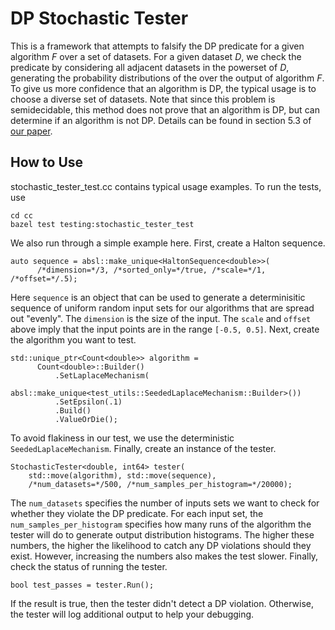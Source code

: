 # DP Stochastic Tester

This is a framework that attempts to falsify the DP predicate for a given
algorithm *F* over a set of datasets. For a given dataset *D*, we check the
predicate by considering all adjacent datasets in the powerset of *D*,
generating the probability distributions of the over the output of algorithm
*F*. To give us more confidence that an algorithm is DP, the typical usage is to
choose a diverse set of datasets. Note that since this problem is semidecidable,
this method does not prove that an algorithm is DP, but can determine if an
algorithm is not DP. Details can be found in section 5.3 of
[our paper](https://arxiv.org/abs/1909.01917).

## How to Use

stochastic_tester_test.cc contains typical usage examples. To run the tests, use

```
cd cc
bazel test testing:stochastic_tester_test
```

We also run through a simple example here. First, create a Halton sequence.

```
auto sequence = absl::make_unique<HaltonSequence<double>>(
      /*dimension=*/3, /*sorted_only=*/true, /*scale=*/1, /*offset=*/.5);

```

Here `sequence` is an object that can be used to generate a determinisitic
sequence of uniform random input sets for our algorithms that are spread out
"evenly". The `dimension` is the size of the input. The `scale` and `offset`
above imply that the input points are in the range `[-0.5, 0.5]`. Next, create
the algorithm you want to test.

```
std::unique_ptr<Count<double>> algorithm =
      Count<double>::Builder()
          .SetLaplaceMechanism(
              absl::make_unique<test_utils::SeededLaplaceMechanism::Builder>())
          .SetEpsilon(.1)
          .Build()
          .ValueOrDie();
```

To avoid flakiness in our test, we use the deterministic
`SeededLaplaceMechanism`. Finally, create an instance of the tester.

```
StochasticTester<double, int64> tester(
    std::move(algorithm), std::move(sequence),
    /*num_datasets=*/500, /*num_samples_per_histogram=*/20000);
```

The `num_datasets` specifies the number of inputs sets we want to check for
whether they violate the DP predicate. For each input set, the
`num_samples_per_histogram` specifies how many runs of the algorithm the tester
will do to generate output distribution histograms. The higher these numbers,
the higher the likelihood to catch any DP violations should they exist. However,
increasing the numbers also makes the test slower. Finally, check the status of
running the tester.

```
bool test_passes = tester.Run();
```

If the result is true, then the tester didn't detect a DP violation. Otherwise,
the tester will log additional output to help your debugging.

